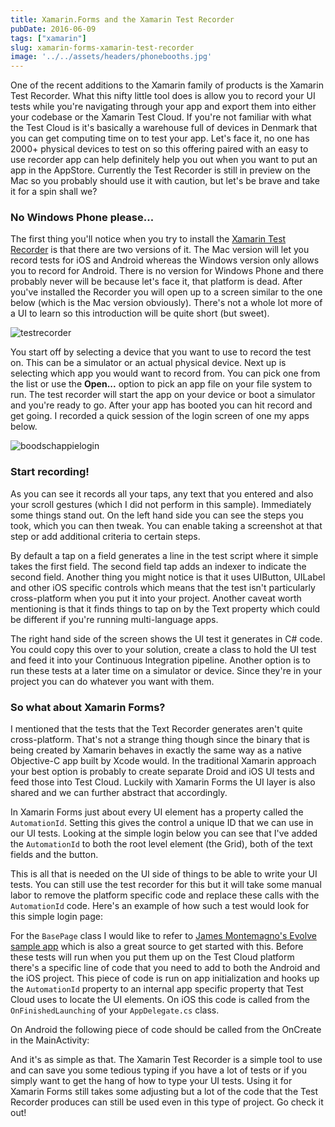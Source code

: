 ```yaml
---
title: Xamarin.Forms and the Xamarin Test Recorder
pubDate: 2016-06-09
tags: ["xamarin"]
slug: xamarin-forms-xamarin-test-recorder
image: '../../assets/headers/phonebooths.jpg'
---
```


One of the recent additions to the Xamarin family of products is the Xamarin Test Recorder. What this nifty little tool does is allow you to record your UI tests while you're navigating through your app and export them into either your codebase or the Xamarin Test Cloud. If you're not familiar with what the Test Cloud is it's basically a warehouse full of devices in Denmark that you can get computing time on to test your app. Let's face it, no one has 2000+ physical devices to test on so this offering paired with an easy to use recorder app can help definitely help you out when you want to put an app in the AppStore. Currently the Test Recorder is still in preview on the Mac so you probably should use it with caution, but let's be brave and take it for a spin shall we?

### No Windows Phone please...

The first thing you'll notice when you try to install the [Xamarin Test Recorder](https://www.xamarin.com/test-cloud/recorder) is that there are two versions of it. The Mac version will let you record tests for iOS and Android whereas the Windows version only allows you to record for Android. There is no version for Windows Phone and there probably never will be because let's face it, that platform is dead. After you've installed the Recorder you will open up to a screen similar to the one below (which is the Mac version obviously). There's not a whole lot more of a UI to learn so this introduction will be quite short (but sweet).

![testrecorder](/images/posts/testrecorder.png)

You start off by selecting a device that you want to use to record the test on. This can be a simulator or an actual physical device. Next up is selecting which app you would want to record from. You can pick one from the list or use the **Open...** option to pick an app file on your file system to run. The test recorder will start the app on your device or boot a simulator and you're ready to go. After your app has booted you can hit record and get going. I recorded a quick session of the login screen of one my apps below.

![boodschappielogin](/images/posts/boodschappielogin.png)

### Start recording!

As you can see it records all your taps, any text that you entered and also your scroll gestures (which I did not perform in this sample). Immediately some things stand out. On the left hand side you can see the steps you took, which you can then tweak. You can enable taking a screenshot at that step or add additional criteria to certain steps.

By default a tap on a field generates a line in the test script where it simple takes the first field. The second field tap adds an indexer to indicate the second field. Another thing you might notice is that it uses UIButton, UILabel and other iOS specific controls which means that the test isn't particularly cross-platform when you put it into your project. Another caveat worth mentioning is that it finds things to tap on by the Text property which could be different if you're running multi-language apps.

The right hand side of the screen shows the UI test it generates in C# code. You could copy this over to your solution, create a class to hold the UI test and feed it into your Continuous Integration pipeline. Another option is to run these tests at a later time on a simulator or device. Since they're in your project you can do whatever you want with them.

### So what about Xamarin Forms?

I mentioned that the tests that the Text Recorder generates aren't quite cross-platform. That's not a strange thing though since the binary that is being created by Xamarin behaves in exactly the same way as a native Objective-C app built by Xcode would. In the traditional Xamarin approach your best option is probably to create separate Droid and iOS UI tests and feed those into Test Cloud. Luckily with Xamarin Forms the UI layer is also shared and we can further abstract that accordingly.

In Xamarin Forms just about every UI element has a property called the `AutomationId`. Setting this gives the control a unique ID that we can use in our UI tests. Looking at the simple login below you can see that I've added the `AutomationId` to both the root level element (the Grid), both of the text fields and the button.

<script src="https://gist.github.com/sthewissen/657760e02ad528a270c52d9fbdf93102.js"></script>

This is all that is needed on the UI side of things to be able to write your UI tests. You can still use the test recorder for this but it will take some manual labor to remove the platform specific code and replace these calls with the `AutomationId` code. Here's an example of how such a test would look for this simple login page:

<script src="https://gist.github.com/sthewissen/34bf0419d82c1c54e62a6a60b01d79f7.js"></script>

For the `BasePage` class I would like to refer to [James Montemagno's Evolve sample app](https://github.com/xamarinhq/app-evolve/blob/master/src/XamarinEvolve.UITests/BasePage.cs) which is also a great source to get started with this. Before these tests will run when you put them up on the Test Cloud platform there's a specific line of code that you need to add to both the Android and the iOS project. This piece of code is run on app initialization and hooks up the `AutomationId` property to an internal app specific property that Test Cloud uses to locate the UI elements. On iOS this code is called from the `OnFinishedLaunching` of your `AppDelegate.cs` class.

<script src="https://gist.github.com/sthewissen/7210d9efa94f7b0a7dc4131324fd1448.js"></script>

On Android the following piece of code should be called from the OnCreate in the MainActivity:

<script src="https://gist.github.com/sthewissen/7e58e3612619697bfd2def7c0533bbd0.js"></script>

And it's as simple as that. The Xamarin Test Recorder is a simple tool to use and can save you some tedious typing if you have a lot of tests or if you simply want to get the hang of how to type your UI tests. Using it for Xamarin Forms still takes some adjusting but a lot of the code that the Test Recorder produces can still be used even in this type of project. Go check it out!

